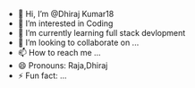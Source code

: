 - 👋 Hi, I’m @Dhiraj Kumar18
- 👀 I’m interested in Coding
- 🌱 I’m currently learning full stack devlopment
- 💞️ I’m looking to collaborate on ...
- 📫 How to reach me ...
- 😄 Pronouns: Raja,Dhiraj
- ⚡ Fun fact: ...

<!---
Dhiraj18145/Dhiraj18145 is a ✨ special ✨ repository because its `README.md` (this file) appears on your GitHub profile.
You can click the Preview link to take a look at your changes.
--->
